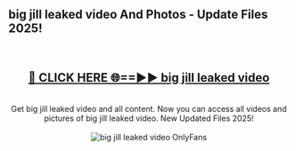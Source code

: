 <h2>big jill leaked video And Photos - Update Files 2025!</h2>
<br>
<div align="center">
<h2><a href="https://linkcuts.com/hfmhzwbr" rel="nofollow">🔴 CLICK HERE 🌐==►► big jill leaked video</a></h2>
<br>
Get big jill leaked video and all content. Now you can access all videos and pictures of big jill leaked video. New Updated Files 2025!
<br>
<br>
<a href="https://linkcuts.com/hfmhzwbr" rel="nofollow" data-target="animated-image.originalLink"><img src="https://i.ibb.co.com/WyWwxjT/player-gif2.gif" alt="big jill leaked video OnlyFans" style="max-width: 100%; display: inline-block;" data-target="animated-image.originalImage"></a>
</div>
<br>